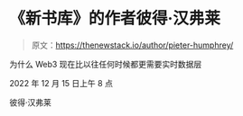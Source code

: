 # 《新书库》的作者彼得·汉弗莱

> 原文：<https://thenewstack.io/author/pieter-humphrey/>

为什么 Web3 现在比以往任何时候都更需要实时数据层

2022 年 12 月 15 日上午 8 点

彼得·汉弗莱